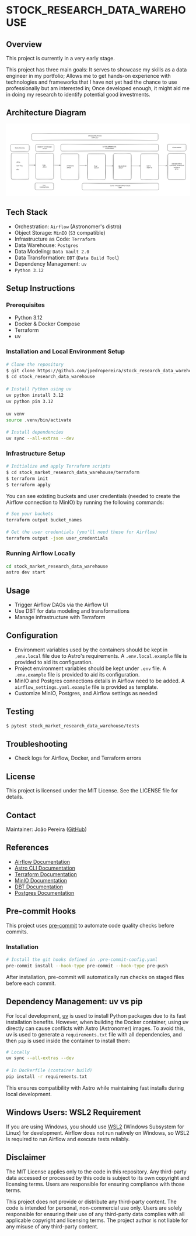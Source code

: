 # STOCK_RESEARCH_DATA_WAREHOUSE

## Overview

This project is currently in a very early stage.

This project has three main goals: It serves to showcase my skills as a data engineer in my portfolio; Allows me to get hands-on experience with technologies and frameworks that I have not yet had the chance to use professionally but am interested in; Once developed enough, it might aid me in doing my research to identify potential good investments.

## Architecture Diagram

![Architecture Diagram](assets/architecture.png)

## Tech Stack

- Orchestration: `Airflow` (Astronomer's distro)
- Object Storage: `MinIO` (`S3` compatible)
- Infrastructure as Code: `Terraform`
- Data Warehouse: `Postgres`
- Data Modeling: `Data Vault 2.0`
- Data Transformation: `DBT` (`Data Build Tool`)
- Dependency Management: `uv`
- `Python 3.12`

## Setup Instructions

### Prerequisites
- Python 3.12
- Docker & Docker Compose
- Terraform
- uv

### Installation and Local Environment Setup
```bash
# Clone the repository
$ git clone https://github.com/jpedropereira/stock_research_data_warehouse.git
$ cd stock_research_data_warehouse

# Install Python using uv
uv python install 3.12
uv python pin 3.12

uv venv
source .venv/bin/activate

# Install dependencies
uv sync --all-extras --dev
```

### Infrastructure Setup
```bash
# Initialize and apply Terraform scripts
$ cd stock_market_research_data_warehouse/terraform
$ terraform init
$ terraform apply
```

You can see existing buckets and user credentials (needed to create the Airflow connection to MinIO) by running the following commands:

```bash
# See your buckets
terraform output bucket_names

# Get the user credentials (you'll need these for Airflow)
terraform output -json user_credentials
```


### Running Airflow Locally
```bash
cd stock_market_research_data_warehouse
astro dev start
```

## Usage
- Trigger Airflow DAGs via the Airflow UI
- Use DBT for data modeling and transformations
- Manage infrastructure with Terraform

## Configuration
- Environment variables used by the containers should be kept in `,env.local` file due to Astro's requirements. A `.env.local.example` file is provided to aid its configuration.
- Project environment variables should be kept under `.env` file. A `.env.example` file is provided to aid its configuration.
- MinIO and Postgres connections details in Airflow need to be added. A `airflow_settings.yaml.example` file is provided as template.
- Customize MinIO, Postgres, and Airflow settings as needed

## Testing
```bash
$ pytest stock_market_research_data_warehouse/tests
```

## Troubleshooting
- Check logs for Airflow, Docker, and Terraform errors

## License
This project is licensed under the MIT License. See the LICENSE file for details.

## Contact
Maintainer: João Pereira ([GitHub](https://github.com/jpedropereira))

## References
- [Airflow Documentation](https://airflow.apache.org/docs/)
- [Astro CLI Documentation](https://docs.astronomer.io/astro/cli)
- [Terraform Documentation](https://www.terraform.io/docs)
- [MinIO Documentation](https://min.io/docs/)
- [DBT Documentation](https://docs.getdbt.com/)
- [Postgres Documentation](https://www.postgresql.org/docs/)

## Pre-commit Hooks
This project uses [pre-commit](https://pre-commit.com/) to automate code quality checks before commits.

### Installation
```bash
# Install the git hooks defined in .pre-commit-config.yaml
pre-commit install --hook-type pre-commit --hook-type pre-push
```

After installation, pre-commit will automatically run checks on staged files before each commit.

## Dependency Management: uv vs pip

For local development, [uv](https://github.com/astral-sh/uv) is used to install Python packages due to its fast installation benefits. However, when building the Docker container, using uv directly can cause conflicts with Astro (Astronomer) images. To avoid this, uv is used to generate a `requirements.txt` file with all dependencies, and then `pip` is used inside the container to install them:

```bash
# Locally
uv sync --all-extras --dev

# In Dockerfile (container build)
pip install -r requirements.txt
```

This ensures compatibility with Astro while maintaining fast installs during local development.

## Windows Users: WSL2 Requirement
If you are using Windows, you should use [WSL2](https://learn.microsoft.com/en-us/windows/wsl/) (Windows Subsystem for Linux) for development. Airflow does not run natively on Windows, so WSL2 is required to run Airflow and execute tests reliably.


## Disclaimer

The MIT License applies only to the code in this repository.
Any third-party data accessed or processed by this code is subject to its own copyright and licensing terms.
Users are responsible for ensuring compliance with those terms.

This project does not provide or distribute any third-party content.
The code is intended for personal, non-commercial use only.
Users are solely responsible for ensuring their use of any third-party data complies with all applicable copyright and licensing terms.
The project author is not liable for any misuse of any third-party content.
